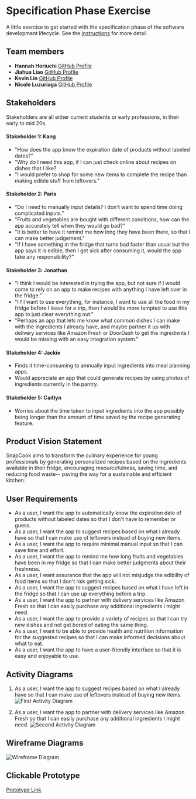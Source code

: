 # Specification Phase Exercise

A little exercise to get started with the specification phase of the software development lifecycle. See the [instructions](instructions.md) for more detail.

## Team members

-   **Hannah Horiuchi** [GitHub Profile](https://github.com/hah8236)
-   **Jiahua Liao** [GitHub Profile](https://github.com/Jiahuita)
-   **Kevin Lin** [GitHub Profile](https://github.com/Kalados)
-   **Nicole Luzuriaga** [GitHub Profile](https://github.com/nicjluz)

## Stakeholders

Stakeholders are all either current students or early professions, in their early to mid 20s. 

#### Stakeholder 1: Kang

- "How does the app know the expiration date of products without labeled dates?"
- "Why do I need this app, if I can just check online about recipes on dishes that I like?
- "I would prefer to shop for some new items to complete the recipe than making edible stuff from leftovers."

#### Stakeholder 2: Paris

- "Do I need to manually input details? I don't want to spend time doing complicated inputs."
- "Fruits and vegetables are bought with different conditions, how can the app accurately tell when they would go bad?"
- "It is better to have it remind me how long they have been there, so that I can make better judgement."
- "If I have something in the fridge that turns bad faster than usual but the app says it is edible, then I get sick after consuming it, would the app take any responsibility?"

#### Stakeholder 3: Jonathan

- "I think I would be interested in trying the app, but not sure if I would come to rely on an app to make recipes with anything I have left over in the fridge."
- "I f I want to use everything, for instance, I want to use all the food in my fridge before I leave for a trip, then I would be more tempted to use this app to just clear everything out."
- "Perhaps an app that lets me know what common dishes I can make with the ingredients I already have, and maybe partner it up with delivery services like Amazon Fresh or DoorDash to get the ingredients I would be missing with an easy integration system."

#### Stakeholder 4: Jackie

- Finds it time-consuming to amnually input ingredients into meal planning apps. 
- Would appreciate an app that could generate recipes by using photos of ingredients currently in the pantry.

#### Stakeholder 5: Caitlyn

- Worries about the time taken to input ingredients into the app possibly being longer than the amount of time saved by the recipe generating feature.

## Product Vision Statement

SnapCook aims to transform the culinary experience for young professionals by generating personalized recipes based on the ingredients available in their fridge, encouraging resourcefulness, saving time, and reducing food waste-- paving the way for a sustainable and efficient kitchen.

## User Requirements

-   As a user, I want the app to automatically know the expiration date of products without labeled dates so that I don't have to remember or guess.
-   As a user, I want the app to suggest recipes based on what I already have so that I can make use of leftovers instead of buying new items.
-   As a user, I want the app to require minimal manual input so that I can save time and effort.
-   As a user, I want the app to remind me how long fruits and vegetables have been in my fridge so that I can make better judgments about their freshness.
-   As a user, I want assurance that the app will not misjudge the edibility of food items so that I don't risk getting sick.
-   As a user, I want the app to suggest recipes based on what I have left in the fridge so that I can use up everything before a trip.
-   As a user, I want the app to partner with delivery services like Amazon Fresh so that I can easily purchase any additional ingredients I might need.
-   As a user, I want the app to provide a variety of recipes so that I can try new dishes and not get bored of eating the same thing.
-   As a user, I want to be able to provide health and nutrition information for the suggested recipes so that I can make informed decisions about what to eat.
-   As a user, I want the app to have a user-friendly interface so that it is easy and enjoyable to use.

## Activity Diagrams

1.  As a user, I want the app to suggest recipes based on what I already have so that I can make use of leftovers instead of buying new items. ![First Activity Diagram](https://i.imgur.com/ZxWTmUK.jpg)

2.  As a user, I want the app to partner with delivery services like Amazon Fresh so that I can easily purchase any additional ingredients I might need. ![Second Activity Diagram](https://i.imgur.com/hxsfyl2.jpg)

## Wireframe Diagrams

![Wireframe Diagram](https://imgur.com/DNybUrF.png)

## Clickable Prototype

[Prototype Link](https://www.figma.com/proto/GS531n6T0ztEcfkkNZFTD0/Wireframe-Diagram?page-id=0%3A1&type=design&node-id=16-2&viewport=307%2C732%2C1.14&t=8pS0MLAEoukHVUUW-1&scaling=scale-down&starting-point-node-id=7%3A26&mode=design)
